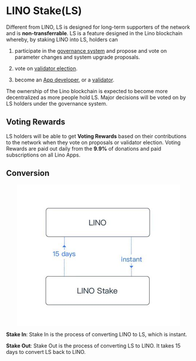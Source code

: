 # LINO Stake(LS)

Different from LINO, LS is designed for long-term supporters of the network and is **non-transferrable**. LS is a feature designed in the Lino blockchain whereby, by staking LINO into LS, holders can

1. participate in the [governance system](../blockchain/governance.html) and propose and vote on parameter changes and system upgrade proposals.

2. vote on [validator election](../blockchain/validator.html).

3. become an [App developer](../blockchain/developer.html), or a [validator](../blockchain/validator.html).

The ownership of the Lino blockchain is expected to become more decentralized as more people hold LS. Major decisions will be voted on by LS holders under the governance system.

## Voting Rewards

LS holders will be able to get **Voting Rewards** based on their contributions to the network when they vote on proposals or validator election. Voting Rewards are paid out daily from the **9.9%** of donations and paid subscriptions on all Lino Apps.

## Conversion

<p align="center" style="text-align: center;"><img align="center" src="../.vuepress/public/ls.jpeg" /></p>

**Stake In**: Stake In is the process of converting LINO to LS, which is instant.

**Stake Out**: Stake Out is the process of converting LS to LINO. It takes 15 days to convert LS back to LINO.
